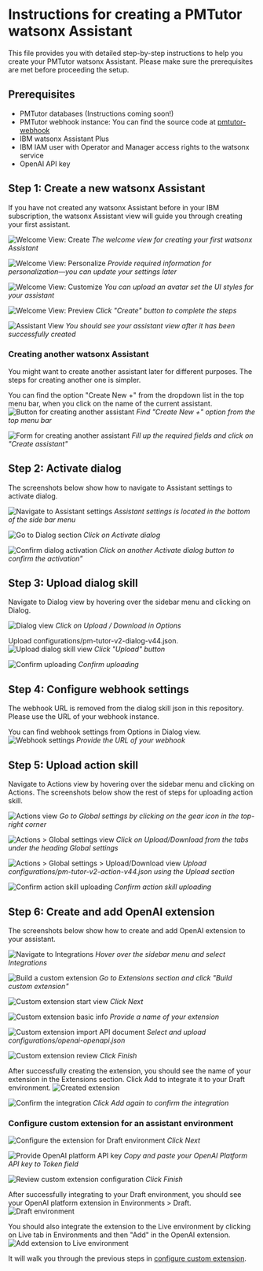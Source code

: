 # Instructions for creating a PMTutor watsonx Assistant
This file provides you with detailed step-by-step instructions to help you create your PMTutor watsonx Assistant. 
Please make sure the prerequisites are met before proceeding the setup.

## Prerequisites
* PMTutor databases (Instructions coming soon!)
* PMTutor webhook instance: You can find the source code at [pmtutor-webhook](https://github.com/erasmus-chatlearn/pmtutor-webhook)
* IBM watsonx Assistant Plus
* IBM IAM user with Operator and Manager access rights to the watsonx service 
* OpenAI API key

## Step 1: Create a new watsonx Assistant
If you have not created any watsonx Assistant before in your IBM subscription, 
the watsonx Assistant view will guide you through creating your first assistant.

![Welcome View: Create](./images/create-watsonx-assistant-first-time-1.png)
*The welcome view for creating your first watsonx Assistant*

![Welcome View: Personalize](./images/create-watsonx-assistant-first-time-2.png)
*Provide required information for personalization&mdash;you can update your settings later*

![Welcome View: Customize](./images/create-watsonx-assistant-first-time-3.png)
*You can upload an avatar set the UI styles for your assistant*

![Welcome View: Preview](./images/create-watsonx-assistant-first-time-4.png)
*Click "Create" button to complete the steps*

![Assistant View](./images/create-watsonx-assistant-first-time-5.png)
*You should see your assistant view after it has been successfully created*

### Creating another watsonx Assistant
You might want to create another assistant later for different purposes. The steps for creating another one is simpler.

You can find the option "Create New +" from the dropdown list in the top menu bar, when
you click on the name of the current assistant.
![Button for creating another assistant](./images/create-another-watsonx-assistant-1.png)
*Find "Create New +" option from the top menu bar*

![Form for creating another assistant](./images/create-another-watsonx-assistant-2.png)
*Fill up the required fields and click on "Create assistant"*

## Step 2: Activate dialog
The screenshots below show how to navigate to Assistant settings to activate dialog.

![Navigate to Assistant settings](./images/activate-dialog-1.png)
*Assistant settings is located in the bottom of the side bar menu*

![Go to Dialog section](./images/activate-dialog-2.png)
*Click on Activate dialog*

![Confirm dialog activation](./images/activate-dialog-3.png)
*Click on another Activate dialog button to confirm the activation"*

## Step 3: Upload dialog skill
Navigate to Dialog view by hovering over the sidebar menu and clicking on Dialog.

![Dialog view](./images/upload-dialog-1.png)
*Click on Upload / Download in Options*

Upload configurations/pm-tutor-v2-dialog-v44.json.
![Upload dialog skill view](./images/upload-dialog-2.png)
*Click "Upload" button*

![Confirm uploading](./images/upload-dialog-3.png)
*Confirm uploading*

## Step 4: Configure webhook settings
The webhook URL is removed from the dialog skill json in this repository. Please use the URL of your webhook instance.

You can find webhook settings from Options in Dialog view.
![Webhook settings](./images/webhook-settings.png)
*Provide the URL of your webhook*

## Step 5: Upload action skill
Navigate to Actions view by hovering over the sidebar menu and clicking on Actions. The screenshots below show the rest
of steps for uploading action skill.

![Actions view](./images/upload-action-1.png)
*Go to Global settings by clicking on the gear icon in the top-right corner*

![Actions > Global settings view](./images/upload-action-2.png)
*Click on Upload/Download from the tabs under the heading Global settings*

![Actions > Global settings > Upload/Download view](./images/upload-action-3.png)
*Upload configurations/pm-tutor-v2-action-v44.json using the Upload section*

![Confirm action skill uploading](./images/upload-action-4.png)
*Confirm action skill uploading*

## Step 6: Create and add OpenAI extension
The screenshots below show how to create and add OpenAI extension to your assistant.

![Navigate to Integrations](./images/create-oai-extension-1.png)
*Hover over the sidebar menu and select Integrations*

![Build a custom extension](./images/create-oai-extension-2.png)
*Go to Extensions section and click "Build custom extension"*

![Custom extension start view](./images/create-oai-extension-3.png)
*Click Next*

![Custom extension basic info](./images/create-oai-extension-4.png)
*Provide a name of your extension*

![Custom extension import API document](./images/create-oai-extension-5.png)
*Select and upload configurations/openai-openapi.json*

![Custom extension review](./images/create-oai-extension-6.png)
*Click Finish*

After successfully creating the extension, you should see the name of your extension in the Extensions section.
Click Add to integrate it to your Draft environment.
![Created extension](./images/create-oai-extension-7.png)

![Confirm the integration](./images/create-oai-extension-8.png)
*Click Add again to confirm the integration*

### Configure custom extension for an assistant environment

![Configure the extension for Draft environment](./images/create-oai-extension-9.png)
*Click Next*

![Provide OpenAI platform API key](./images/create-oai-extension-10.png)
*Copy and paste your OpenAI Platform API key to Token field*

![Review custom extension configuration](./images/create-oai-extension-11.png)
*Click Finish*

After successfully integrating to your Draft environment, you should see your OpenAI platform extension in 
Environments > Draft.
![Draft environment](./images/create-oai-extension-12.png)

You should also integrate the extension to the Live environment by clicking on Live tab in Environments and then "Add" 
in the OpenAI extension.
![Add extension to Live environment](./images/create-oai-extension-13.png)

It will walk you through the previous steps in [configure custom extension](#configure-custom-extension-for-an-assistant-environment).



